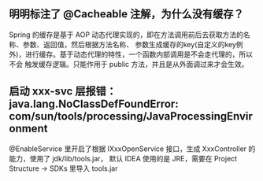 ## 明明标注了 @Cacheable 注解，为什么没有缓存？
Spring 的缓存是基于 AOP 动态代理实现的，即在方法调用前后去获取方法的名称、参数、返回值，然后根据方法名称、
参数生成缓存的key(自定义的key例外)，进行缓存。基于动态代理的特性，一个函数内部调用是不会走代理的，所以不会
触发缓存逻辑。只能作用于 public 方法，并且是从外面调过来才会生效。

## 启动 xxx-svc 层报错：java.lang.NoClassDefFoundError: com/sun/tools/processing/JavaProcessingEnvironment
@EnableService 里开启了根据 IXxxOpenService 接口，生成 XxxController 的能力，使用了 jdk/lib/tools.jar，
默认 IDEA 使用的是 JRE，需要在 Project Structure -> SDKs 里导入 tools.jar